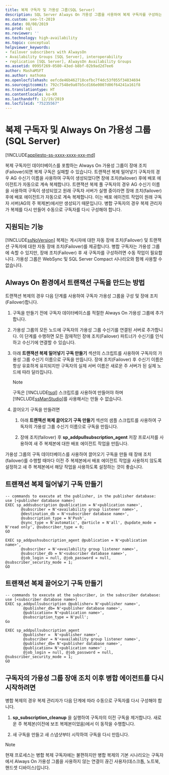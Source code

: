 ```yaml
---
title: 복제 구독자 및 가용성 그룹(SQL Server)
description: SQL Server Always On 가용성 그룹을 사용하여 복제 구독자를 구성하는 방법에 대해 알아봅니다.
ms.custom: seo-lt-2019
ms.date: 08/08/2019
ms.prod: sql
ms.reviewer: ''
ms.technology: high-availability
ms.topic: conceptual
helpviewer_keywords:
- failover subscribers with AlwaysOn
- Availability Groups [SQL Server], interoperability
- replication [SQL Server], AlwaysOn Availability Groups
ms.assetid: 0995f269-0580-43ed-b8bf-02b9ad2d7ee6
author: MashaMSFT
ms.author: mathoma
ms.openlocfilehash: eefcde46b462718cefbc7f4dc53f055f34834694
ms.sourcegitcommit: 792c7548e9a07b5cd166e0007d06f64241a161f8
ms.translationtype: HT
ms.contentlocale: ko-KR
ms.lasthandoff: 12/19/2019
ms.locfileid: "75235567"
---
```

# <a name="replication-subscribers-and-always-on-availability-groups-sql-server"></a>복제 구독자 및 Always On 가용성 그룹(SQL Server)
[!INCLUDE[appliesto-ss-xxxx-xxxx-xxx-md](../../../includes/appliesto-ss-xxxx-xxxx-xxx-md.md)]

  복제 구독자인 데이터베이스를 포함하는 Always On 가용성 그룹이 장애 조치(Failover)되면 복제 구독은 실패할 수 있습니다. 트랜잭션 복제 밀어넣기 구독자의 경우 AG 수신기 이름을 사용하여 구독이 생성되었다면 장애 조치(failover) 후에 배포 에이전트가 자동으로 계속 복제합니다. 트랜잭션 복제 풀 구독자의 경우 AG 수신기 이름을 사용하여 구독이 생성되었고 원래 구독자 서버가 실행 중이라면 장애 조치(failover) 후에 배포 에이전트가 자동으로 계속 복제합니다. 이는 배포 에이전트 작업이 원래 구독자 서버(AG의 주 복제본)에서만 생성되기 때문입니다. 병합 구독자의 경우 복제 관리자가 복제를 다시 만들어 수동으로 구독자를 다시 구성해야 합니다.  
  
## <a name="what-is-supported"></a>지원되는 기능  
 [!INCLUDE[ssNoVersion](../../../includes/ssnoversion-md.md)] 복제는 게시자에 대한 자동 장애 조치(Failover) 및 트랜잭션 구독자에 대한 자동 장애 조치(Failover)를 제공합니다. 병합 구독자는 가용성 그룹에 속할 수 있지만, 장애 조치(Failover) 후 새 구독자를 구성하려면 수동 작업이 필요합니다. 가용성 그룹은 WebSync 및 SQL Server Compact 시나리오와 함께 사용할 수 없습니다.  
  
## <a name="how-to-create-transactional-subscription-in-an-always-on-environment"></a>Always On 환경에서 트랜잭션 구독을 만드는 방법  
 트랜잭션 복제의 경우 다음 단계를 사용하여 구독자 가용성 그룹을 구성 및 장애 조치(Failover)합니다.  
  
1.  구독을 만들기 전에 구독자 데이터베이스를 적절한 Always On 가용성 그룹에 추가합니다.  
  
2.  가용성 그룹의 모든 노드에 구독자의 가용성 그룹 수신기를 연결된 서버로 추가합니다. 이 단계를 수행하면 모든 잠재적인 장애 조치(Failover) 파트너가 수신기를 인식하고 수신기에 연결할 수 있습니다.  
  
3.  아래 **트랜잭션 복제 밀어넣기 구독 만들기** 섹션의 스크립트를 사용하여 구독자의 가용성 그룹 수신기 이름으로 구독을 만듭니다. 장애 조치(Failover) 후 수신기 이름은 항상 유효하게 유지되지만 구독자의 실제 서버 이름은 새로운 주 서버가 된 실제 노드에 따라 달라집니다.  
  
    > [!NOTE]  
    >  구독은 [!INCLUDE[tsql](../../../includes/tsql-md.md)] 스크립트를 사용하여 만들어야 하며 [!INCLUDE[ssManStudio](../../../includes/ssmanstudio-md.md)]를 사용해서는 만들 수 없습니다.  
  
4.  끌어오기 구독을 만들려면  
  
    1.  아래 **트랜잭션 복제 끌어오기 구독 만들기** 섹션의 샘플 스크립트를 사용하여 구독자의 가용성 그룹 수신기 이름으로 구독을 만듭니다. 
   
    2.  장애 조치(failover) 후 **sp_addpullsubscription_agent** 저장 프로시저를 사용하여 새 주 복제본에 대한 배포 에이전트 작업을 만듭니다. 
  
 가용성 그룹의 구독 데이터베이스를 사용하여 끌어오기 구독을 만들 때 장애 조치(failover)를 수행할 때마다 이전 주 복제본에서 배포 에이전트 작업을 사용하지 않도록 설정하고 새 주 복제본에서 해당 작업을 사용하도록 설정하는 것이 좋습니다.  
  
## <a name="creating-a-transactional-replication-push-subscription"></a>트랜잭션 복제 밀어넣기 구독 만들기  
  
```  
-- commands to execute at the publisher, in the publisher database:  
use [<publisher database name>]  
EXEC sp_addsubscription @publication = N'<publication name>',   
       @subscriber = N'<availability group listener name>',   
       @destination_db = N'<subscriber database name>',   
       @subscription_type = N'Push',   
       @sync_type = N'automatic', @article = N'all', @update_mode = N'read only', @subscriber_type = 0;  
GO  
  
EXEC sp_addpushsubscription_agent @publication = N'<publication name>',   
       @subscriber = N'<availability group listener name>',   
       @subscriber_db = N'<subscriber database name>',   
       @job_login = null, @job_password = null, @subscriber_security_mode = 1;  
GO  
```  

## <a name="creating-a-transactional-replication-pull-subscription"></a>트랜잭션 복제 끌어오기 구독 만들기  
  
```  
-- commands to execute at the subscriber, in the subscriber database:  
use [<subscriber database name>]  
EXEC sp_addpullsubscription @publisher= N'<publisher name>',
        @publisher_db= N'<publisher database name>',
        @publication= N'<publication name>',
        @subscription_type = N'pull';
Go

EXEC sp_addpullsubscription_agent 
        @publisher =  N'<publisher name>', 
        @subscriber = N'<availability group listener name>',
        @publisher_db= N'<publisher database name>',
        @publication= N'<publication name>' ;
        @job_login = null, @job_password = null, @subscriber_security_mode = 1;  
GO
```  
  
## <a name="to-resume-the-merge-agents-after-the-availability-group-of-the-subscriber-fails-over"></a>구독자의 가용성 그룹 장애 조치 이후 병합 에이전트를 다시 시작하려면  
 병합 복제의 경우 복제 관리자가 다음 단계에 따라 수동으로 구독자를 다시 구성해야 합니다.  
  
1.  **sp_subscription_cleanup** 을 실행하여 구독자의 이전 구독을 제거합니다. 새로운 주 복제본(이전에 보조 복제본이었음)에서 이 동작을 수행합니다.  
  
2.  새 구독을 만들고 새 스냅샷부터 시작하여 구독을 다시 만듭니다.  
  
> [!NOTE]  
>  현재 프로세스는 병합 복제 구독자에는 불편하지만 병합 복제의 기본 시나리오는 구독자에서 Always On 가용성 그룹을 사용하지 않는 연결이 끊긴 사용자(데스크톱, 노트북, 핸드셋 디바이스)입니다.  
  
  
